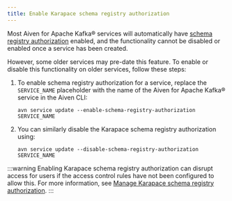 ```yaml
---
title: Enable Karapace schema registry authorization
---
```


Most Aiven for Apache Kafka® services will automatically have
[schema registry authorization](/docs/products/kafka/karapace/concepts/schema-registry-authorization) enabled, and the functionality cannot be disabled or enabled once a service has been created.

However, some older services may pre-date this
feature. To enable or disable this functionality on older services,
follow these steps:

1.  To enable schema registry authorization for a service, replace the
    `SERVICE_NAME` placeholder with the name of the Aiven for Apache
    Kafka® service in the Aiven CLI:
    ```
    avn service update --enable-schema-registry-authorization SERVICE_NAME
    ```

2.  You can similarly disable the Karapace schema registry authorization
    using:

    ``` 
    avn service update --disable-schema-registry-authorization SERVICE_NAME
    ```

:::warning
Enabling Karapace schema registry authorization can disrupt access for
users if the access control rules have not been configured to allow
this. For more information, see
[Manage Karapace schema registry authorization](/docs/products/kafka/karapace/howto/manage-schema-registry-authorization).
:::
